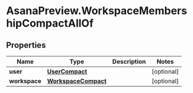 # AsanaPreview.WorkspaceMembershipCompactAllOf

## Properties

Name | Type | Description | Notes
------------ | ------------- | ------------- | -------------
**user** | [**UserCompact**](UserCompact.md) |  | [optional] 
**workspace** | [**WorkspaceCompact**](WorkspaceCompact.md) |  | [optional] 


